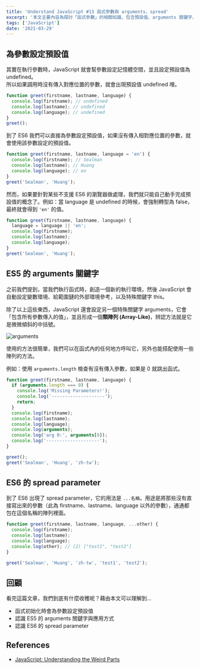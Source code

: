 ```yaml
---
title: 'Understand JavaScript #13 函式參數與 arguments、spread'
excerpt: '本文主要內容為探討「函式參數」的相關知識，包含預設值、arguments 關鍵字、spread parameter 等等。'
tags: ['JavaScript']
date: '2021-03-29'
---
```


## 為參數設定預設值

其實在執行參數時，JavaScript 就會幫參數設定記憶體空間，並且設定預設值為 undefined。  
所以如果調用時沒有傳入對應位置的參數，就會出現預設值 undefined 哩。

```javascript
function greet(firstname, lastname, language) {
  console.log(firstname); // undefined
  console.log(lastname); // undefined
  console.log(language); // undefined
}
greet();
```

到了 ES6 我們可以直接為參數設定預設值，如果沒有傳入相對應位置的參數，就會使用該參數設定的預設值。

```javascript
function greet(firstname, lastname, language = 'en') {
  console.log(firstname); // Sealman
  console.log(lastname); // Huang
  console.log(language); // en
}
greet('Sealman', 'Huang');
```

然而，如果要針對某些不支援 ES6 的瀏覽器做處理，我們就只能自己動手完成預設值的概念了。例如：當 language 是 undefined 的時候，會強制轉型為 false，最終就會得到 `'en'` 的值。

```javascript
function greet(firstname, lastname, language) {
  language = language || 'en';
  console.log(firstname);
  console.log(lastname);
  console.log(language);
}
greet('Sealman', 'Huang');
```

## ES5 的 arguments 關鍵字

之前我們提到，當我們執行函式時，創造一個新的執行環境，然後 JavaScript 會自動設定變數環境、給範圍鏈的外部環境參考，以及特殊關鍵字 this。

除了以上這些東西，JavaScript 還會設定另一個特殊關鍵字 arguments，它會「包含所有參數傳入的值」，並且形成一個**類陣列 (Array-Like)**，辨認方法就是它是微微傾斜的中括號。

![arguments](https://i.imgur.com/GHSwkCR.png)

使用的方法很簡單，我們可以在函式內的任何地方呼叫它，另外也能搭配使用一些陣列的方法。

例如：使用 `arguments.length` 檢查有沒有傳入參數，如果是 0 就跳出函式。

```javascript
function greet(firstname, lastname, language) {
  if (arguments.length === 0) {
    console.log('Missing Parameters!');
    console.log('--------------------');
    return;
  }
  console.log(firstname);
  console.log(lastname);
  console.log(language);
  console.log(arguments);
  console.log('arg 0:', arguments[0]);
  console.log('--------------------');
}

greet();
greet('Sealman', 'Huang', 'zh-tw');
```

## ES6 的 spread parameter

到了 ES6 出現了 spread parameter，它的用法是 `...名稱`，用途是將那些沒有直接寫出來的參數（此為 firstname、lastname、language 以外的參數），通通都包在這個名稱的陣列裡面。

```javascript
function greet(firstname, lastname, language, ...other) {
  console.log(firstname);
  console.log(lastname);
  console.log(language);
  console.log(other); // (2) ["test1", "test2"]
}

greet('Sealman', 'Huang', 'zh-tw', 'test1', 'test2');
```

## 回顧

看完這篇文章，我們到底有什麼收穫呢？藉由本文可以理解到…

- 函式初始化時會為參數設定預設值
- 認識 ES5 的 arguments 關鍵字與應用方式
- 認識 ES6 的 spread parameter

## References

- [JavaScript: Understanding the Weird Parts](https://www.udemy.com/course/understand-javascript/)
